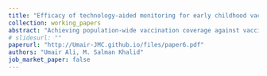 ```yaml
---
title: "Efficacy of technology-aided monitoring for early childhood vaccination coverage: Evidence from a Natural Experiment"
collection: working_papers
abstract: "Achieving population-wide vaccination coverage against vaccine-preventable diseases (VPDs) remains a challenge across the globe. A promising solution involves technology-aided monitoring, which can potentially improve vaccination rates. The current study estimates the impact of a similar intervention on early childhood vaccination rates in the province of Punjab, Pakistan. During late 2014, E-VACCS (an Electronic Vaccine Registration System) was implemented across the province of Punjab, one of the four provinces in Pakistan. We use yearly data (2010-2019) from Pakistan Social and Living Standards Measurement Survey (PSLM) in a difference-in-differences framework to exploit the natural across-province over-time variation offered to us by Punjab's adoption of E-VACCS. We analyze the impact of E-VACCS on complete vaccination coverage as well as antigen-specific vaccination rates. Treatment effects on vaccination coverage are largely driven by specific sub-populations. The intervention led to a 2.2 percentage points increase in the proportion of children having received at least 1 dose of vaccination. Across urban households, we find a 6.2 percentage points increase in vaccination coverage on the intensive margin. These treatment effects in urban areas are limited to mid-high income households. Our estimates for antigen-specific rates of vaccination coverage confirm similar trends. Among urban mid-high income households, improvements occurred in the antigen-specific coverage rates for vaccines administered towards the end of the childhood vaccination cycle (.e.g D-Tap-3 or Hep-B-3). However for rural low-income households, we find negative treatment effects for antigen-specific vaccine coverage rates, particularly for the three hepatitis doses. The results suggest that the increase in vaccination coverage across urban mid-high income households came at the expense of a significant decrease in coverage across low-income rural households, signaling redirection of critical resources. Our estimates remain robust to several variations in the specifications. Further robustness is also confirmed through event studies."
# slidesurl: ""
paperurl: "http://Umair-JMC.github.io/files/paper6.pdf"
authors: "Umair Ali, M. Salman Khalid"
job_market_paper: false
---
```


